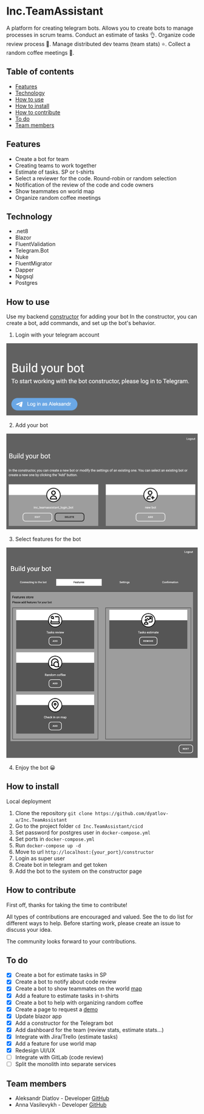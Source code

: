 # Inc.TeamAssistant

A platform for creating telegram bots.
Allows you to create bots to manage processes in scrum teams.
Conduct an estimate of tasks 👌.
Organize code review process 🤝.
Manage distributed dev teams (team stats) ⭐.
Collect a random coffee meetings 💬.

## Table of contents

- [Features](#features)
- [Technology](#technology)
- [How to use](#how-to-use)
- [How to install](#how-to-install)
- [How to contribute](#how-to-contribute)
- [To do](#to-do)
- [Team members](#team-members)

## Features

- Create a bot for team
- Creating teams to work together
- Estimate of tasks. SP or t-shirts
- Select a reviewer for the code. Round-robin or random selection
- Notification of the review of the code and code owners
- Show teammates on world map
- Organize random coffee meetings

## Technology

- .net8
- Blazor
- FluentValidation
- Telegram.Bot
- Nuke
- FluentMigrator
- Dapper
- Npgsql
- Postgres

## How to use

Use my backend [constructor](https://teamassist.bot/constructor) for adding your bot
In the constructor, you can create a bot, add commands, and set up the bot's behavior.

1. Login with your telegram account

![login with telegram](docs/login_tg.png "login with telegram")

2. Add your bot

![add your bot](docs/add_bot.png "add your bot")

3. Select features for the bot

![select features](docs/select_features.png "select features")

4. Enjoy the bot 😀

## How to install

Local deployment
1. Clone the repository `git clone https://github.com/dyatlov-a/Inc.TeamAssistant`
2. Go to the project folder `cd Inc.TeamAssistant/cicd`
3. Set password for postgres user in `docker-compose.yml`
4. Set ports in `docker-compose.yml`
5. Run `docker-compose up -d`
6. Move to url `http://localhost:{your_port}/constructor`
7. Login as super user
8. Create bot in telegram and get token
9. Add the bot to the system on the constructor page

## How to contribute

First off, thanks for taking the time to contribute!

All types of contributions are encouraged and valued. See the to do list for different ways to help.
Before starting work, please create an issue to discuss your idea.

The community looks forward to your contributions.

## To do

- [X] Create a bot for estimate tasks in SP
- [X] Create a bot to notify about code review
- [X] Create a bot to show teammates on the world [map](https://teamassist.bot/en/map/00e24fa287f14e25889995b27eea319f)
- [X] Add a feature to estimate tasks in t-shirts
- [X] Create a bot to help with organizing random coffee
- [X] Create a page to request a [demo](https://teamassist.bot/)
- [X] Update blazor app
- [X] Add a constructor for the Telegram bot
- [X] Add dashboard for the team (review stats, estimate stats...)
- [X] Integrate with Jira/Trello (estimate tasks)
- [X] Add a feature for use world map
- [X] Redesign UI/UX
- [ ] Integrate with GitLab (code review)
- [ ] Split the monolith into separate services

## Team members

- Aleksandr Diatlov - Developer [GitHub](https://github.com/dyatlov-a)
- Anna Vasilevykh - Developer [GitHub](https://github.com/Space-tourist)